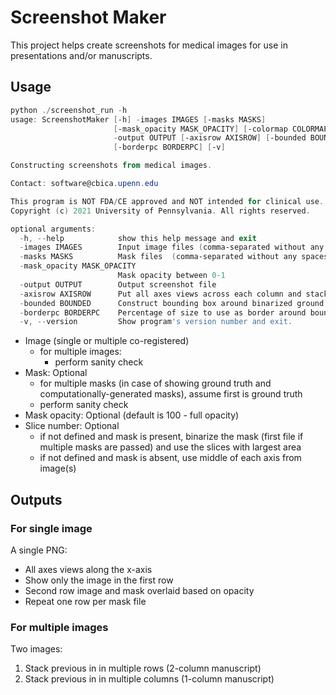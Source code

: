 # Screenshot Maker

This project helps create screenshots for medical images for use in presentations and/or manuscripts.

## Usage

```powershell
python ./screenshot_run -h
usage: ScreenshotMaker [-h] -images IMAGES [-masks MASKS]
                       [-mask_opacity MASK_OPACITY] [-colormap COLORMAP]
                       -output OUTPUT [-axisrow AXISROW] [-bounded BOUNDED]
                       [-borderpc BORDERPC] [-v]

Constructing screenshots from medical images.

Contact: software@cbica.upenn.edu

This program is NOT FDA/CE approved and NOT intended for clinical use.
Copyright (c) 2021 University of Pennsylvania. All rights reserved.

optional arguments:
  -h, --help            show this help message and exit
  -images IMAGES        Input image files (comma-separated without any spaces in path and co-registered)
  -masks MASKS          Mask files  (comma-separated without any spaces in path and co-registered with images); if multiple files are passed, first is ground truth
  -mask_opacity MASK_OPACITY
                        Mask opacity between 0-1
  -output OUTPUT        Output screenshot file
  -axisrow AXISROW      Put all axes views across each column and stack images and blends in rows, defaults to False
  -bounded BOUNDED      Construct bounding box around binarized ground truth
  -borderpc BORDERPC    Percentage of size to use as border around bounding box (used only when mask and bounded are defined)
  -v, --version         Show program's version number and exit.
```

- Image (single or multiple co-registered)
  - for multiple images:
    - perform sanity check 
- Mask: Optional
  - for multiple masks (in case of showing ground truth and computationally-generated masks), assume first is ground truth
  - perform sanity check 
- Mask opacity: Optional (default is 100 - full opacity)
- Slice number: Optional
  - if not defined and mask is present, binarize the mask (first file if multiple masks are passed) and use the slices with largest area
  - if not defined and mask is absent, use middle of each axis from image(s)

## Outputs

### For single image

A single PNG:
- All axes views along the x-axis
- Show only the image in the first row
- Second row image and mask overlaid based on opacity
- Repeat one row per mask file 

### For multiple images

Two images:
1. Stack previous in in multiple rows (2-column manuscript)
2. Stack previous in in multiple columns (1-column manuscript)
